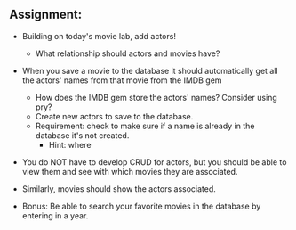 ## Assignment:

* Building on today's movie lab, add actors!
   * What relationship should actors and movies have? 

* When you save a movie to the database it should automatically get all the actors' names from that movie from the IMDB gem
   * How does the IMDB gem store the actors' names? Consider using pry?
   * Create new actors to save to the database.
   * Requirement: check to make sure if a name is already in the database it's not created.
     * Hint: where
  
* You do NOT have to develop CRUD for actors, but you should be able to view them and see with which
movies they are associated.
* Similarly, movies should show the actors associated. 

* Bonus: Be able to search your favorite movies in the database by entering in a year.


   
